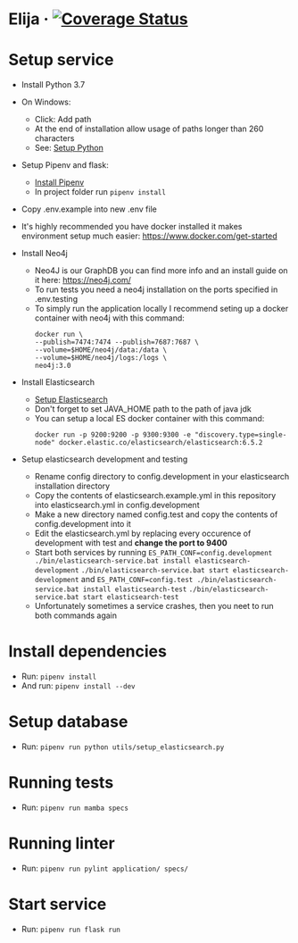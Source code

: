 # Elija &middot; [![Coverage Status](https://coveralls.io/repos/github/hpi-sam/ask-your-repository-api/badge.svg)](https://coveralls.io/github/hpi-sam/ask-your-repository-api)

# Setup service
- Install Python 3.7
- On Windows:
  - Click: Add path
  - At the end of installation allow usage of paths longer than 260 characters
  - See: [Setup Python](https://docs.python.org/3/using/windows.html)

- Setup Pipenv and flask:
  - [Install Pipenv](https://pipenv.readthedocs.io/en/latest/)
  - In project folder run `pipenv install`

- Copy .env.example into new .env file
- It's highly recommended you have docker installed it makes environment setup much easier: https://www.docker.com/get-started
- Install Neo4j
  - Neo4J is our GraphDB you can find more info and an install guide on it here: https://neo4j.com/
  - To run tests you need a neo4j installation on the ports specified in .env.testing
  - To simply run the application locally I recommend seting up a docker container with neo4j with this command: 
    ```
    docker run \
    --publish=7474:7474 --publish=7687:7687 \
    --volume=$HOME/neo4j/data:/data \
    --volume=$HOME/neo4j/logs:/logs \
    neo4j:3.0
    ```

- Install Elasticsearch
  - [Setup Elasticsearch](https://www.elastic.co/guide/en/elasticsearch/reference/current/install-elasticsearch.html)
  - Don't forget to set JAVA_HOME path to the path of java jdk
  - You can setup a local ES docker container with this command:
    ```
    docker run -p 9200:9200 -p 9300:9300 -e "discovery.type=single-node" docker.elastic.co/elasticsearch/elasticsearch:6.5.2
    ```

- Setup elasticsearch development and testing
  - Rename config directory to config.development in your elasticsearch installation directory
  - Copy the contents of elasticsearch.example.yml in this repository into elasticsearch.yml in config.development
  - Make a new directory named config.test and copy the contents of config.development into it
  - Edit the elasticsearch.yml by replacing every occurence of development with test and **change the port to 9400**
  - Start both services by running
    `ES_PATH_CONF=config.development ./bin/elasticsearch-service.bat install elasticsearch-development`
    `./bin/elasticsearch-service.bat start elasticsearch-development`
    and
    `ES_PATH_CONF=config.test ./bin/elasticsearch-service.bat install elasticsearch-test`
    `./bin/elasticsearch-service.bat start elasticsearch-test`
  - Unfortunately sometimes a service crashes, then you neet to run both commands again

# Install dependencies
- Run: `pipenv install`
- And run: `pipenv install --dev`

# Setup database
- Run: `pipenv run python utils/setup_elasticsearch.py`

# Running tests
- Run: `pipenv run mamba specs`

# Running linter
- Run: `pipenv run pylint application/ specs/`

# Start service
- Run: `pipenv run flask run`
